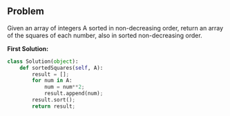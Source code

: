 ## Problem

Given an array of integers A sorted in non-decreasing order, return an array of the squares of each number, also in sorted non-decreasing order.

**First Solution:**
```python
class Solution(object):
    def sortedSquares(self, A):
        result = [];
        for num in A:
            num = num**2;
            result.append(num);
        result.sort();
        return result;   
```